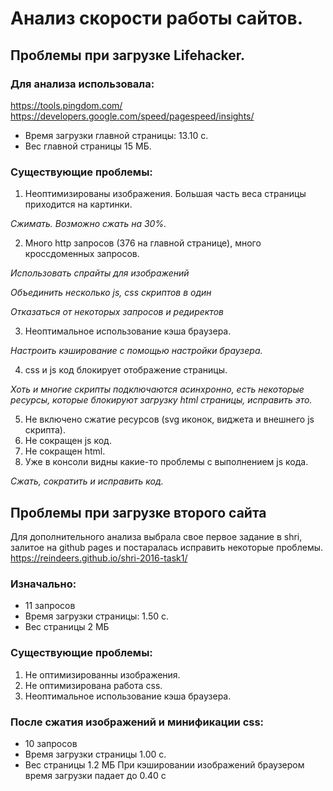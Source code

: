 # Анализ скорости работы сайтов.

## Проблемы при загрузке Lifehacker.

### Для анализа использовала:
https://tools.pingdom.com/
https://developers.google.com/speed/pagespeed/insights/

* Время загрузки главной страницы: 13.10 с.
* Вес главной страницы 15 МБ.

### Существующие проблемы:
1. Неоптимизированы изображения. Большая часть веса страницы приходится на картинки. 

*Сжимать. Возможно сжать на 30%.*

2. Много http запросов (376 на главной странице), много кроссдоменных запросов. 

*Использовать спрайты для изображений*

*Объединить несколько js, css скриптов в один*

*Отказаться от некоторых запросов и редиректов*

3. Неоптимальное использование кэша браузера.

*Настроить кэширование с помощью настройки браузера.*

4. css и js код блокирует отображение страницы.

*Хоть и многие скрипты подключаются асинхронно, есть некоторые ресурсы, которые блокируют загрузку html страницы, исправить это.*

5. Не включено сжатие ресурсов (svg иконок, виджета и внешнего js скрипта).
6. Не сокращен js код.
7. Не сокращен html.
8. Уже в консоли видны какие-то проблемы с выполнением js кода.

*Сжать, сократить и исправить код.*

## Проблемы при загрузке второго сайта
Для дополнительного анализа выбрала свое первое задание в shri, залитое на github pages и постаралась исправить некоторые проблемы.
https://reindeers.github.io/shri-2016-task1/

### Изначально: 
* 11 запросов
* Время загрузки страницы: 1.50 с.
* Вес страницы 2 MБ

### Существующие проблемы:
1. Не оптимизированны изображения.
2. Не оптимизирована работа css.
3. Неоптимальное использование кэша браузера.

### После сжатия изображений и минификации css:
* 10 запросов
* Время загрузки страницы 1.00 с.
* Вес страницы 1.2 MБ
При кэшировании изображений браузером время загрузки падает до 0.40 с

